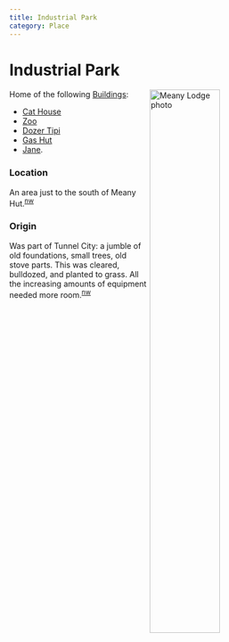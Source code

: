 ```yaml
---
title: Industrial Park
category: Place
---
```

# Industrial Park
<a href="/img/2020-Industrial-Park.jpeg"><img src="/img/2020-Industrial-Park.jpeg" style="width: 50%;" alt="Meany Lodge photo" align="right"></a>

Home of the following [Buildings](Buildings):
- [Cat House](/Cat-House)
- [Zoo](/Zoo)
- [Dozer Tipi](/Dozer-Tipi)
- [Gas Hut](/Gas-Hut)
- [Jane](/Jane).

### Location

An area just to the south of Meany Hut.<sup>[nw][]</sup>

### Origin

Was part of Tunnel City: a jumble of old foundations, small trees, old stove parts. This was cleared, bulldozed, and planted to grass. All the increasing amounts of equipment needed more room.<sup>[nw][]</sup>


[nw]: Names-Walt "Meany Names by Walter Little, 1984"
